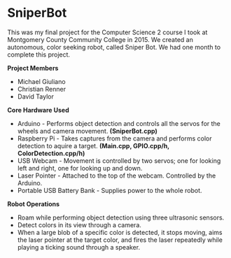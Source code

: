 # SniperBot
This was my final project for the Computer Science 2 course I took at Montgomery County Community College in 2015. We created an autonomous, color seeking robot, called Sniper Bot. We had one month to complete this project.

**Project Members**
* Michael Giuliano
* Christian Renner
* David Taylor

**Core Hardware Used**
* Arduino - Performs object detection and controls all the servos for the wheels and camera movement. **(SniperBot.cpp)**
* Raspberry Pi - Takes captures from the camera and performs color detection to aquire a target. **(Main.cpp, GPIO.cpp/h, ColorDetection.cpp/h)**
* USB Webcam - Movement is controlled by two servos; one for looking left and right, one for looking up and down.
* Laser Pointer - Attached to the top of the webcam. Controlled by the Arduino.
* Portable USB Battery Bank - Supplies power to the whole robot.

**Robot Operations**
* Roam while performing object detection using three ultrasonic sensors.
* Detect colors in its view through a camera.
* When a large blob of a specific color is detected, it stops moving, aims the laser pointer at the target color, and fires the laser repeatedly while playing a ticking sound through a speaker.
